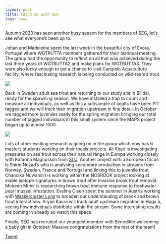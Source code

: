 ```yaml
---
layout: post
title: Catch up with SEG
tags: news 
---
```

Autumn 2023 has seen another busy season for the members of SEG, let’s see what everyone’s been up to.

<!--more-->

Johan and Madeleine spent the last week in the beautiful city of Evora, Portugal where WGTRUTTA members gathered for their biannual meeting. The group had the opportunity to reflect on all that was achieved during the last three years of WGTRUTTA2 and make plans for WGTRUTTA3. They were also lucky enough to get a chance to visit Campelo Aquaculture facility, where fascinating research is being conducted on wild-reared trout.

<div class="row">
  <div class="column">
    <img src="https://github.com/benediau/seg-gbg/assets/96004332/c5ce59e5-7e2e-484d-a427-47d751483c27" />
  </div>
</div> 

Back in Sweden adult sea trout are returning to our study site in Billdal, ready for the spawning season. We have installed a trap to count and measure all individuals, as well as this a subsample of adults have been PIT tagged and we will track their migration upstream in fine detail. In October we tagged more juveniles ready for the spring migration bringing our total number of tagged individuals in this small system since the MAPS project began up to almost 1000.

<div class="row">
  <div class="column">
    <img src="https://github.com/benediau/seg-gbg/assets/96004332/8a6f4ff5-1f28-44ed-932b-89472d620ec5" />
  </div>
</div> 

Lots of other exciting research is going on in the group which now has 6 masters students working on their thesis projects. Ali Khari is investigating pressures on sea trout across their natural range in Europe working closely with Katarina Magnusson from [SLU](https://www.slu.se//). Another project with a European focus is Shirin Nozad’s who is analysing secondary production in streams from Norway, Sweden, France and Portugal and linking this to juvenile trout. Chandika Nuwansiri is working within the NOBROOK project looking at stable isotope signatures in brown trout after invasive brook trout removal. Mobeen Munir is researching brown trout immune response to freshwater pearl mussel infestation. Evelina Olsen spent the summer in Austria working with [Wassercluster Lunz](https://www.wcl.ac.at/en/) to broaden our understanding of brook and brown trout interactions. Aryan Kaura will track adult upstream migration in Haga å, seeing how individuals distribute within the stream. Some interesting results are coming in already so watch this space.

Finally, SEG has recruited our youngest member with Benedikte welcoming a baby girl in October! Massive congratulations from the rest of the team!


<a href="https://twitter.com/share?ref_src=twsrc%5Etfw" class="twitter-share-button" data-show-count="false">Tweet</a><script async src="https://platform.twitter.com/widgets.js" charset="utf-8"></script>